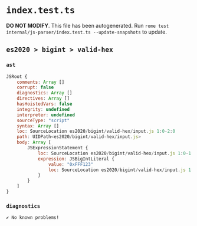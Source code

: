 # `index.test.ts`

**DO NOT MODIFY**. This file has been autogenerated. Run `rome test internal/js-parser/index.test.ts --update-snapshots` to update.

## `es2020 > bigint > valid-hex`

### `ast`

```javascript
JSRoot {
	comments: Array []
	corrupt: false
	diagnostics: Array []
	directives: Array []
	hasHoistedVars: false
	integrity: undefined
	interpreter: undefined
	sourceType: "script"
	syntax: Array []
	loc: SourceLocation es2020/bigint/valid-hex/input.js 1:0-2:0
	path: UIDPath<es2020/bigint/valid-hex/input.js>
	body: Array [
		JSExpressionStatement {
			loc: SourceLocation es2020/bigint/valid-hex/input.js 1:0-1:9
			expression: JSBigIntLiteral {
				value: "0xFFF123"
				loc: SourceLocation es2020/bigint/valid-hex/input.js 1:0-1:9
			}
		}
	]
}
```

### `diagnostics`

```
✔ No known problems!

```
